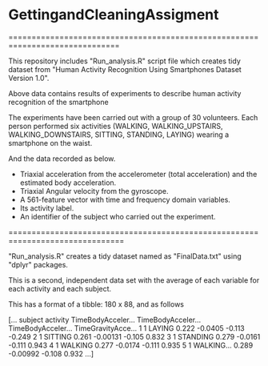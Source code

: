 # GettingandCleaningAssigment
 
==============================================================================

This repository includes "Run_analysis.R" script file which creates tidy dataset from
 "Human Activity Recognition Using Smartphones Dataset Version 1.0".
 
Above data contains results of experiments to describe human activity recognition of the smartphone

The experiments have been carried out with a group of 30 volunteers. 
Each person performed six activities (WALKING, WALKING_UPSTAIRS, WALKING_DOWNSTAIRS, SITTING, STANDING, LAYING)
wearing a smartphone on the waist. 

And the data recorded as below.

- Triaxial acceleration from the accelerometer (total acceleration) and the estimated body acceleration.
- Triaxial Angular velocity from the gyroscope. 
- A 561-feature vector with time and frequency domain variables. 
- Its activity label. 
- An identifier of the subject who carried out the experiment.
 
===============================================================================

"Run_analysis.R" creates a tidy dataset named as "FinalData.txt" using "dplyr" packages.


This is a second, independent data set with the average of each variable for each activity and each subject.

This has a format of a tibble: 180 x 88, and as follows


[...
  subject activity TimeBodyAcceler… TimeBodyAcceler… TimeBodyAcceler… TimeGravityAcce…
     <int> <fct>               <dbl>            <dbl>            <dbl>            <dbl>
 1       1 LAYING              0.222         -0.0405           -0.113            -0.249
 2       1 SITTING             0.261         -0.00131          -0.105             0.832
 3       1 STANDING            0.279         -0.0161           -0.111             0.943
 4       1 WALKING             0.277         -0.0174           -0.111             0.935
 5       1 WALKING…            0.289         -0.00992          -0.108             0.932
...]

